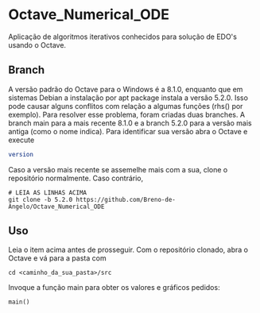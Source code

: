 # Octave_Numerical_ODE
Aplicação de algoritmos iterativos conhecidos para solução de EDO's usando o Octave.

## Branch
A versão padrão do Octave para o Windows é a 8.1.0, enquanto que em sistemas Debian a instalação por apt package instala a versão 5.2.0. Isso pode causar alguns conflitos com relação a algumas funções (rhs() por exemplo). Para resolver esse problema, foram criadas duas branches. A branch main para a mais recente 8.1.0 e a branch 5.2.0 para a versão mais antiga (como o nome indica). Para identificar sua versão abra o Octave e execute
```octave
version
```
Caso a versão mais recente se assemelhe mais com a sua, clone o repositório normalmente. Caso contrário,
```
# LEIA AS LINHAS ACIMA
git clone -b 5.2.0 https://github.com/Breno-de-Angelo/Octave_Numerical_ODE
```

## Uso
Leia o item acima antes de prosseguir.
Com o repositório clonado, abra o Octave e vá para a pasta com
```
cd <caminho_da_sua_pasta>/src
```
Invoque a função main para obter os valores e gráficos pedidos:
```octave
main()
```

